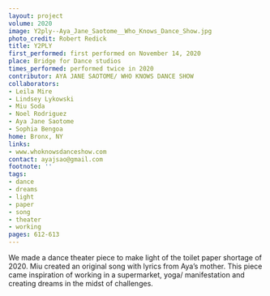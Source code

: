 ```yaml
---
layout: project
volume: 2020
image: Y2ply--Aya_Jane_Saotome__Who_Knows_Dance_Show.jpg
photo_credit: Robert Redick
title: Y2PLY
first_performed: first performed on November 14, 2020
place: Bridge for Dance studios
times_performed: performed twice in 2020
contributor: AYA JANE SAOTOME/ WHO KNOWS DANCE SHOW
collaborators:
- Leila Mire
- Lindsey Lykowski
- Miu Soda
- Noel Rodriguez
- Aya Jane Saotome
- Sophia Bengoa
home: Bronx, NY
links:
- www.whoknowsdanceshow.com
contact: ayajsao@gmail.com
footnote: ''
tags:
- dance
- dreams
- light
- paper
- song
- theater
- working
pages: 612-613
---
```



We made a dance theater piece to make light of the toilet paper shortage of 2020. Miu created an original song with lyrics from Aya’s mother. This piece came inspiration of working in a supermarket, yoga/ manifestation and creating dreams in the midst of challenges.

